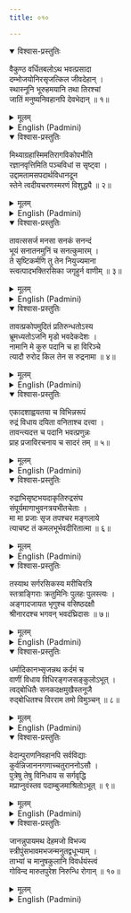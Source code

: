 ```yaml
---
title: ०१०

---
```

<div class="audioEmbed"  caption="सीतालक्ष्मी-वाचनम्" src="https://archive.org/download/nArAyaNIyam-shlokawise-audio/010/010_01.mp3"></div>
<details open><summary>विश्वास-प्रस्तुतिः</summary>

वैकुण्ठ वर्धितबलोऽथ भवत्प्रसादा  
दम्भोजयोनिरसृजत्किल जीवदेहान् ।  
स्थास्नूनि भूरुहमयानि तथा तिरश्चां  
जातिं मनुष्यनिवहानपि देवभेदान् ॥ १॥
</details>
<details><summary>मूलम्</summary>

वैकुण्ठ वर्धितबलोऽथ भवत्प्रसादा  
दम्भोजयोनिरसृजत्किल जीवदेहान् ।  
स्थास्नूनि भूरुहमयानि तथा तिरश्चां  
जातिं मनुष्यनिवहानपि देवभेदान् ॥ १॥
</details>





<details ><summary>English (Padmini)</summary>

Oh Lord of Vaikunta ! Equipped with more power due to Thy blessing, God Brahma created living creatures, like the stationary trees, plants, and creepers and the movable ones like the animals and birds as well as hosts of human beings and the various gods.

</details>

<div class="audioEmbed"  caption="सीतालक्ष्मी-वाचनम्" src="https://archive.org/download/nArAyaNIyam-shlokawise-audio/010/010_02.mp3"></div>
<details open><summary>विश्वास-प्रस्तुतिः</summary>

मिथ्याग्रहास्मिमतिरागविकोपभीति  
रज्ञानवृत्तिमिति पञ्चविधां स सृष्ट्वा ।  
उद्दामतामसपदार्थविधानदून  
स्तेने त्वदीयचरणस्मरणं विशुद्ध्यै ॥ २॥
</details>
<details><summary>मूलम्</summary>

मिथ्याग्रहास्मिमतिरागविकोपभीति  
रज्ञानवृत्तिमिति पञ्चविधां स सृष्ट्वा ।  
उद्दामतामसपदार्थविधानदून  
स्तेने त्वदीयचरणस्मरणं विशुद्ध्यै ॥ २॥
</details>





<details ><summary>English (Padmini)</summary>

God Brahma then created the five different types of emotions generated by ignorance viz. pride, egoism, attachment, anger and fear. Saddened at having to create these objects of a Tamasic nature, he meditated on Thy lotus feet, for purifying himself and as atonement for his action.

</details>

<div class="audioEmbed"  caption="सीतालक्ष्मी-वाचनम्" src="https://archive.org/download/nArAyaNIyam-shlokawise-audio/010/010_03.mp3"></div>
<details open><summary>विश्वास-प्रस्तुतिः</summary>

तावत्ससर्ज मनसा सनकं सनन्दं  
भूयं सनातनमुनिं च सनत्कुमारम् ।  
ते सृष्टिकर्मणि तु तेन नियुज्यमाना  
स्त्वत्पादभक्तिरसिका जगृहुर्न वाणीम् ॥ ३॥
</details>
<details><summary>मूलम्</summary>

तावत्ससर्ज मनसा सनकं सनन्दं  
भूयं सनातनमुनिं च सनत्कुमारम् ।  
ते सृष्टिकर्मणि तु तेन नियुज्यमाना  
स्त्वत्पादभक्तिरसिका जगृहुर्न वाणीम् ॥ ३॥
</details>





<details ><summary>English (Padmini)</summary>

Then Brahma created out of his mind, the four sages, Sanaka, Sananda, Sanatana and Sanatkumara. Although he asked them to carry on the work of creation, they would not do so as they were fully absorbed in devotion to Thy lotus feet.

</details>

<div class="audioEmbed"  caption="सीतालक्ष्मी-वाचनम्" src="https://archive.org/download/nArAyaNIyam-shlokawise-audio/010/010_04.mp3"></div>
<details open><summary>विश्वास-प्रस्तुतिः</summary>

तावत्प्रकोपमुदितं प्रतिरुन्धतोऽस्य  
भ्रूमध्यतोऽजनि मृडो भवदेकदेशः ।  
नामानि मे कुरु पदानि च हा विरिञ्चे  
त्यादौ रुरोद किल तेन स रुद्रनामा ॥ ४॥
</details>
<details><summary>मूलम्</summary>

तावत्प्रकोपमुदितं प्रतिरुन्धतोऽस्य  
भ्रूमध्यतोऽजनि मृडो भवदेकदेशः ।  
नामानि मे कुरु पदानि च हा विरिञ्चे  
त्यादौ रुरोद किल तेन स रुद्रनामा ॥ ४॥
</details>





<details ><summary>English (Padmini)</summary>

Brahma who was enraged by the refusal of the sages to obey him, tried to control his anger. Then there sprang up between Brahma's eyebrows, Mrida, who was a part of Thine ownself. Mrida cried out to Brahma to give him a name and allot him a place. So he was called Rudra or one who cries.

</details>

<div class="audioEmbed"  caption="सीतालक्ष्मी-वाचनम्" src="https://archive.org/download/nArAyaNIyam-shlokawise-audio/010/010_05.mp3"></div>
<details open><summary>विश्वास-प्रस्तुतिः</summary>

एकादशाह्वयतया च विभिन्नरूपं  
रुद्रं विधाय दयिता वनिताश्च दत्त्वा ।  
तावन्त्यदत्त च पदानि भवत्प्रणुन्नः  
प्राह प्रजाविरचनाय च सादरं तम् ॥ ५॥
</details>
<details><summary>मूलम्</summary>

एकादशाह्वयतया च विभिन्नरूपं  
रुद्रं विधाय दयिता वनिताश्च दत्त्वा ।  
तावन्त्यदत्त च पदानि भवत्प्रणुन्नः  
प्राह प्रजाविरचनाय च सादरं तम् ॥ ५॥
</details>





<details ><summary>English (Padmini)</summary>

Inspired by Thee, Brahma gave Rudra eleven different forms with eleven names and gave as many wives and an equal number of places. Then he kindly requested him to indulge in procreation.

</details>

<div class="audioEmbed"  caption="सीतालक्ष्मी-वाचनम्" src="https://archive.org/download/nArAyaNIyam-shlokawise-audio/010/010_06.mp3"></div>
<details open><summary>विश्वास-प्रस्तुतिः</summary>

रुद्राभिसृष्टभयदाकृतिरुद्रसंघ  
संपूर्यमाणाभुवनत्रयभीतचेताः ।  
मा मा प्रजाः सृज तपश्चर मङ्गलाये  
त्याचष्ट तं कमलभूर्भवदीरितात्मा ॥ ६॥
</details>
<details><summary>मूलम्</summary>

रुद्राभिसृष्टभयदाकृतिरुद्रसंघ  
संपूर्यमाणाभुवनत्रयभीतचेताः ।  
मा मा प्रजाः सृज तपश्चर मङ्गलाये  
त्याचष्ट तं कमलभूर्भवदीरितात्मा ॥ ६॥
</details>





<details ><summary>English (Padmini)</summary>

Rudra created multitudes of Rudraganas of terrifying appearance and when they began to spread all over the three worlds Brahma became thoroughly scared. Urged by Thee, Brahma directed Rudra to stop creation and do penance instead for the welfare of the world.

</details>

<div class="audioEmbed"  caption="सीतालक्ष्मी-वाचनम्" src="https://archive.org/download/nArAyaNIyam-shlokawise-audio/010/010_07.mp3"></div>
<details open><summary>विश्वास-प्रस्तुतिः</summary>

तस्याथ सर्गरसिकस्य मरीचिरत्रि  
स्तत्राङ्गिराः क्रतुमिनिः पुलहः पुलस्त्यः ।  
अङ्गादजायत भृगुश्च वसिष्ठदक्षौ  
श्रीनारदश्च भगवन् भवदंघ्रिदासः ॥ ७॥
</details>
<details><summary>मूलम्</summary>

तस्याथ सर्गरसिकस्य मरीचिरत्रि  
स्तत्राङ्गिराः क्रतुमिनिः पुलहः पुलस्त्यः ।  
अङ्गादजायत भृगुश्च वसिष्ठदक्षौ  
श्रीनारदश्च भगवन् भवदंघ्रिदासः ॥ ७॥
</details>





<details ><summary>English (Padmini)</summary>

After Rudra went away to do penance, Brahma again started the work of creation and from various parts of his body he created the ten great sages, viz. Mareechi, Atri, Angiras, Krathu, Pulaha, Pulastya, Bhrigu, Vasishta, Daksha and Narada. Among them Narada was an ardent devotee of Thy lotus feet.

</details>

<div class="audioEmbed"  caption="सीतालक्ष्मी-वाचनम्" src="https://archive.org/download/nArAyaNIyam-shlokawise-audio/010/010_08.mp3"></div>
<details open><summary>विश्वास-प्रस्तुतिः</summary>

धर्मादिकानभ्सृजन्नथ कर्दमं च  
वाणीं विधाय विधिरङ्गजसङ्कुलोऽभूत् ।  
त्वद्बोधितैः सनकदक्षमुखैस्तनूजै  
रुद्बोधितश्च विरराम तमो विमुञ्चन् ॥ ८॥
</details>
<details><summary>मूलम्</summary>

धर्मादिकानभ्सृजन्नथ कर्दमं च  
वाणीं विधाय विधिरङ्गजसङ्कुलोऽभूत् ।  
त्वद्बोधितैः सनकदक्षमुखैस्तनूजै  
रुद्बोधितश्च विरराम तमो विमुञ्चन् ॥ ८॥
</details>





<details ><summary>English (Padmini)</summary>

Then Brahma created Dharma Deva and Kardama followed by Vani. Brahma was smitten by love at the sight of Saraswathi (Vani), but his sons, Sanaka and Daksha, urged by Thee, persuaded him to give up this lowly desire born of ignorance.

</details>

<div class="audioEmbed"  caption="सीतालक्ष्मी-वाचनम्" src="https://archive.org/download/nArAyaNIyam-shlokawise-audio/010/010_09.mp3"></div>
<details open><summary>विश्वास-प्रस्तुतिः</summary>

वेदान्पुराणनिवहानपि सर्वविद्याः  
कुर्वन्निजाननगणाच्चतुराननोऽसौ ।  
पुत्रेषु तेषु विनिधाय स सर्गवृद्धि  
मप्राप्नुवंस्तव पदाम्बुजमाश्रितोऽभूत् ॥ ९॥
</details>
<details><summary>मूलम्</summary>

वेदान्पुराणनिवहानपि सर्वविद्याः  
कुर्वन्निजाननगणाच्चतुराननोऽसौ ।  
पुत्रेषु तेषु विनिधाय स सर्गवृद्धि  
मप्राप्नुवंस्तव पदाम्बुजमाश्रितोऽभूत् ॥ ९॥
</details>





<details ><summary>English (Padmini)</summary>

From his four faces Brahma produced the Vedas, the Puranas and all other sciences, and gave them to his sons. Unable to make any further progress in the work of creation he took refuge at Thy lotus feet.

</details>

<div class="audioEmbed"  caption="सीतालक्ष्मी-वाचनम्" src="https://archive.org/download/nArAyaNIyam-shlokawise-audio/010/010_10.mp3"></div>
<details open><summary>विश्वास-प्रस्तुतिः</summary>

जानन्नुपायमथ देहमजो विभज्य  
स्त्रीपुंसभावमभजन्मनुतद्वधूभ्याम् ।  
ताभ्यां च मानुषकुलानि विवर्धयंस्त्वं  
गोविन्द मारुतपुरेश निरुन्धि रोगान् ॥ १०॥
</details>
<details><summary>मूलम्</summary>

जानन्नुपायमथ देहमजो विभज्य  
स्त्रीपुंसभावमभजन्मनुतद्वधूभ्याम् ।  
ताभ्यां च मानुषकुलानि विवर्धयंस्त्वं  
गोविन्द मारुतपुरेश निरुन्धि रोगान् ॥ १०॥
</details>

<details ><summary>English (Padmini)</summary>

By contemplating on Thy lotus feet Brahma discovered the strategy for multiplying creation. He split his body into two and adopted the male and female forms of Manu and his wife, thus evolving the means of multiplying the human race. Oh Govinda ! Oh Guruvayurappa ! Oh Thou who multiplies the human race ! Thus, please save me from all my afflictions.

</details>


